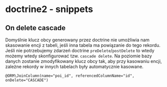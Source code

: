 # doctrine2 - snippets

## On delete cascade

Domyślnie klucz obcy generowany przez doctrine nie umożliwia nam skasowanie encji z tabeli, jeśli inna tabela ma powiązanie do tego rekordu.
Jeśli nie potrzebujemy zdarzeń doctrine `preDelete`/`postDelete` to wtedy możemy wtedy skonfigurować tzw. `cascade delete`. Na poziomie bazy danych zostanie zmodyfikowany klucz obcy tak, aby przy kasowaniu encji, zależne rekordy w  innych tabelach były automatycznie kasowane.

```
@ORM\JoinColumn(name="poi_id", referencedColumnName="id", onDelete="CASCADE")
```
